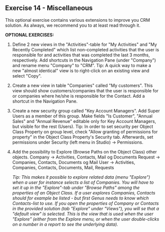 ## Exercise 14 - Miscellaneous

This optional exercise contains various extensions to improve you CRM solution. As always, we recommend you to at least read through it.

**OPTIONAL EXERCISES:**

1. Define 2 new views in the "Activities"-table for "My Activities" and "My Recently Completed" which list non-completed activities that the user is responsible for and activities that was completed the last 3 months, respectively. Add shortcuts in the Navigation Pane (under "Company") and rename menu "Company" to "CRM".
   Tip: A quick way to make a new "almost identical" view is to right-click on an existing view and select "Copy".

2. Create a new view in table "Companies" called "My customers". This view should show customers/companies that the user is responsible for or companies where he/she is responsible for the Contact. Add a shortcut in the Navigation Pane.

3. Create a new security group called "Key Account Managers". Add Super Users as a member of this group. Make fields "Is Customer", "Annual Sales" and "Annual Revenue" editable only for Key Account Managers, but visible for the rest (Users).
   Tip: In order to set security per Object Class Property on group level, check "Allow granting of permissions for property" in the Object Class Property's Security tab. Afterwards, set permissions under Security (left menu in Studio) -> Permissions.

4. Add the possibility to Explore (Browse Paths on the Object Class) other objects.
   Company -> Activities, Contacts, Mail og Documents
   Request -> Companies, Contacts, Documents og Mail
   User -> Activities, Companies, Contacts, Documents, Mail, Requests

   *Tip: This makes it possible to explore related data (menu "Explore") when a user for instance selects a list of Companies. You will have to set it up in the "Explore"-tab under "Browse Paths" among the properties of an Object Class. If a user explores Companies, Contacts should for example be listed - but first Genus needs to know which Contacts-list to use. If you open the properties of Company or Contacts in the provided solution (tab "Explore" under "Views"), you will se that a "default view" is selected. This is the view that is used when the user "Explore" (either from the Explore menu, or when the user double-clicks on a number in a report to see the underlying data).* 

 
